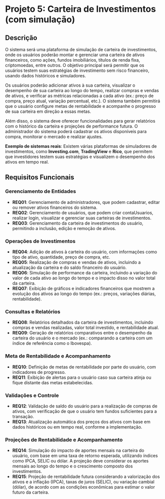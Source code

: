# Projeto 5: Carteira de Investimentos (com simulação)

## Descrição
O sistema será uma plataforma de simulação de carteira de investimentos, onde os usuários poderão montar e gerenciar uma carteira de ativos financeiros, como ações, fundos imobiliários, títulos de renda fixa, criptomoedas, entre outros. O objetivo principal será permitir que os usuários testem suas estratégias de investimento sem risco financeiro, usando dados históricos e simuladores.

Os usuários poderão adicionar ativos à sua carteira, visualizar o desempenho de sua carteira ao longo do tempo, realizar compras e vendas de ativos, e verificar as métricas relacionadas a cada ativo (ex.: preço de compra, preço atual, variação percentual, etc.). O sistema também permitirá que o usuário configure metas de rentabilidade e acompanhe o progresso de sua carteira em direção a essas metas.

Além disso, o sistema deve oferecer funcionalidades para gerar relatórios com o histórico da carteira e projeções de performance futura. O administrador do sistema poderá cadastrar os ativos disponíveis para compra, monitorar o mercado e realizar ajustes.

**Exemplo de sistemas reais**: Existem várias plataformas de simuladores de investimentos, como **Investing.com**, **TradingView** e **Rico**, que permitem que investidores testem suas estratégias e visualizem o desempenho dos ativos em tempo real.

## Requisitos Funcionais

### Gerenciamento de Entidades
- **REQ01**: Gerenciamento de administradores, que podem cadastrar, editar ou remover ativos financeiros do sistema.
- **REQ02**: Gerenciamento de usuários, que podem criar contaUsuarios, realizar login, visualizar e gerenciar suas carteiras de investimentos.
- **REQ03**: Gerenciamento da carteira de investimentos do usuário, permitindo a inclusão, edição e remoção de ativos.

### Operações de Investimentos
- **REQ04**: Adição de ativos à carteira do usuário, com informações como tipo de ativo, quantidade, preço de compra, etc.
- **REQ05**: Realização de compras e vendas de ativos, incluindo a atualização da carteira e do saldo financeiro do usuário.
- **REQ06**: Simulação de performance da carteira, incluindo a variação do valor de cada ativo ao longo do tempo e o impacto disso no valor total da carteira.
- **REQ07**: Exibição de gráficos e indicadores financeiros que mostrem a evolução dos ativos ao longo do tempo (ex.: preços, variações diárias, rentabilidade).

### Consultas e Relatórios
- **REQ08**: Relatórios detalhados da carteira de investimentos, incluindo compras e vendas realizadas, valor total investido, e rentabilidade atual.
- **REQ09**: Geração de relatórios comparativos entre o desempenho da carteira do usuário e o mercado (ex.: comparando a carteira com um índice de referência como o Ibovespa).

### Meta de Rentabilidade e Acompanhamento
- **REQ10**: Definição de metas de rentabilidade por parte do usuário, com indicadores de progresso.
- **REQ11**: Exibição de alertas para o usuário caso sua carteira atinja ou fique distante das metas estabelecidas.

### Validações e Controle
- **REQ12**: Validação de saldo do usuário para a realização de compras de ativos, com verificação de que o usuário tem fundos suficientes para a transação.
- **REQ13**: Atualização automática dos preços dos ativos com base em dados históricos ou em tempo real, conforme a implementação.

### Projeções de Rentabilidade e Acompanhamento
- **REQ14**: Simulação do impacto de aportes mensais na carteira do usuário, com base em uma taxa de retorno esperada, utilizando índices como IPCA, SELIC ou dólar. A projeção deve considerar os aportes mensais ao longo do tempo e o crescimento composto dos investimentos.
- **REQ15**: Projeção de rentabilidade futura considerando a valorização dos ativos e a inflação (IPCA), taxas de juros (SELIC), ou variação cambial (dólar), de acordo com as condições econômicas para estimar o valor futuro da carteira.
